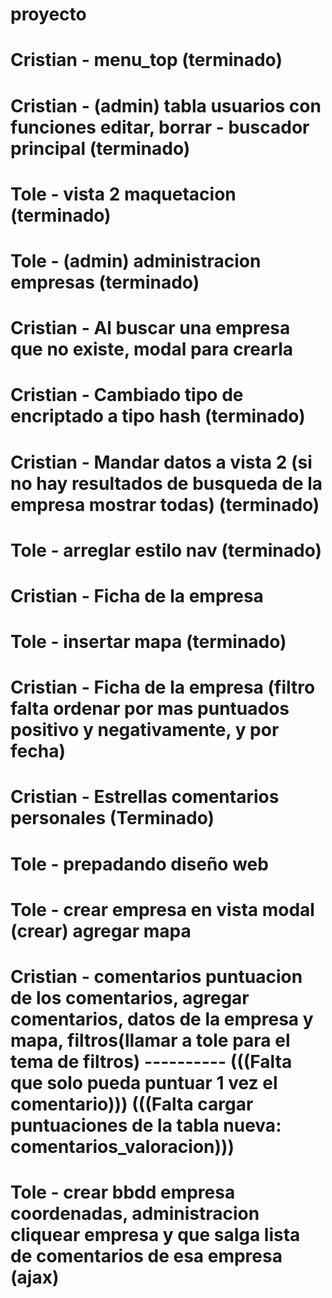 # proyecto


# Cristian - menu_top (terminado)
# Cristian - (admin) tabla usuarios con funciones editar, borrar - buscador principal (terminado)

# Tole - vista 2 maquetacion (terminado)

# Tole - (admin) administracion empresas (terminado)
# Cristian - Al buscar una empresa que no existe, modal para crearla

# Cristian - Cambiado tipo de encriptado a tipo hash (terminado)                                     
# Cristian - Mandar datos a vista 2 (si no hay resultados de busqueda de la empresa mostrar todas) (terminado)

# Tole - arreglar estilo nav (terminado)
# Cristian - Ficha de la empresa

# Tole - insertar mapa (terminado)
# Cristian - Ficha de la empresa (filtro falta ordenar por mas puntuados positivo y negativamente, y por fecha)

# Cristian - Estrellas comentarios personales (Terminado)

<!-- ''''''''''''''''''NEW''''''''''''''''''''' -->



# Tole - prepadando diseño web

# Tole - crear empresa en vista modal (crear) agregar mapa

# Cristian - comentarios puntuacion de los comentarios, agregar comentarios, datos de la empresa y mapa, filtros(llamar a tole para el tema de filtros) ---------- (((Falta que solo pueda puntuar 1 vez el comentario))) (((Falta cargar puntuaciones de la tabla nueva: comentarios_valoracion)))


# Tole - crear bbdd empresa coordenadas, administracion cliquear empresa y que salga lista de comentarios de esa empresa (ajax)
